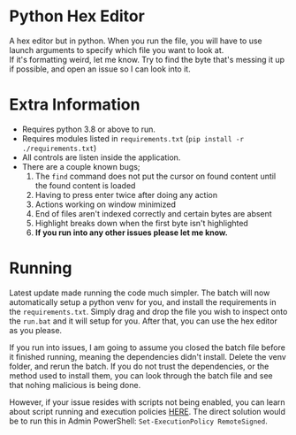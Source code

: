 # Python Hex Editor
A hex editor but in python. When you run the file, you will have to use launch arguments to specify which file you want to look at.\
If it's formatting weird, let me know. Try to find the byte that's messing it up if possible, and open an issue so I can look into it.
# Extra Information
- Requires python 3.8 or above to run.
- Requires modules listed in `requirements.txt` (`pip install -r ./requirements.txt`)
- All controls are listen inside the application.
- There are a couple known bugs;
    1. The `find` command does not put the cursor on found content until the found content is loaded
    1. Having to press enter twice after doing any action
    1. Actions working on window minimized
    1. End of files aren't indexed correctly and certain bytes are absent
    1. Highlight breaks down when the first byte isn't highlighted
    1. **If you run into any other issues please let me know.**
# Running
Latest update made running the code much simpler. The batch will now automatically setup a python venv for you, and install the requirements in the `requirements.txt`. Simply drag and drop the file you wish to inspect onto the `run.bat` and it will setup for you. After that, you can use the hex editor as you please.

If you run into issues, I am going to assume you closed the batch file before it finished running, meaning the dependencies didn't install. Delete the venv folder, and rerun the batch. If you do not trust the dependencies, or the method used to install them, you can look through the batch file and see that nohing malicious is being done. 

However, if your issue resides with scripts not being enabled, you can learn about script running and execution policies [HERE](https://learn.microsoft.com/en-us/powershell/module/microsoft.powershell.core/about/about_execution_policies?view=powershell-7.4). The direct solution would be to run this in Admin PowerShell: `Set-ExecutionPolicy RemoteSigned`.
